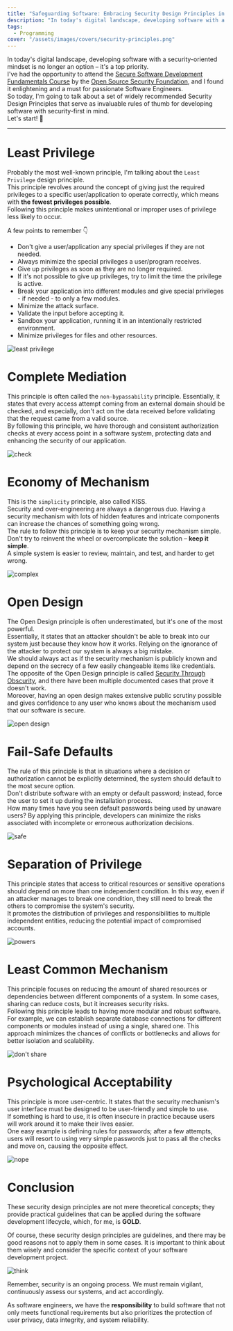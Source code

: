 ```yaml
---
title: "Safeguarding Software: Embracing Security Design Principles in Software Development"
description: "In today's digital landscape, developing software with a security-oriented mindset is no longer an option – it's a top priority. I've had the opportunity to attend the Secure…"
tags:
  - Programming
cover: "/assets/images/covers/security-principles.png"
---
```


In today's digital landscape, developing software with a security-oriented mindset is no longer an option – it's a top priority.   
I've had the opportunity to attend the [Secure Software Development Fundamentals Course](https://training.linuxfoundation.org/training/developing-secure-software-lfd121/) by the [Open Source Security Foundation](https://openssf.org/), and I found it enlightening and a must for passionate Software Engineers.   
So today, I'm going to talk about a set of widely recommended Security Design Principles that serve as invaluable rules of thumb for developing software with security-first in mind.   
Let's start! 🚀

----

# Least Privilege

Probably the most well-known principle, I'm talking about the `Least Privilege` design principle.   
This principle revolves around the concept of giving just the required privileges to a specific user/application to operate correctly, which means with **the fewest privileges possible**.   
Following this principle makes unintentional or improper uses of privilege less likely to occur.

A few points to remember 👇

* Don't give a user/application any special privileges if they are not needed.
* Always minimize the special privileges a user/program receives.
* Give up privileges as soon as they are no longer required.
* If it's not possible to give up privileges, try to limit the time the privilege is active.
* Break your application into different modules and give special privileges - if needed - to only a few modules.
* Minimize the attack surface.
* Validate the input before accepting it.
* Sandbox your application, running it in an intentionally restricted environment.
* Minimize privileges for files and other resources.

![least privilege](https://media.giphy.com/media/Hn1VPQRmzEZUc/giphy.gif)

# Complete Mediation

This principle is often called the `non-bypassability` principle. Essentially, it states that every access attempt coming from an external domain should be checked, and especially, don't act on the data received before validating that the request came from a valid source.   
By following this principle, we have thorough and consistent authorization checks at every access point in a software system, protecting data and enhancing the security of our application.

![check](https://media.giphy.com/media/v1.Y2lkPTc5MGI3NjExMjFmYWQwZDQ5MmFmZGU1NWU3YzIxYzEzOGFhYjRmMTA3MDQ2MGViOSZlcD12MV9pbnRlcm5hbF9naWZzX2dpZklkJmN0PWc/IeKgCDlpTqRQbZEhBF/giphy.gif)
# Economy of Mechanism

This is the `simplicity` principle, also called KISS.   
Security and over-engineering are always a dangerous duo. Having a security mechanism with lots of hidden features and intricate components can increase the chances of something going wrong.   
The rule to follow this principle is to keep your security mechanism simple. Don't try to reinvent the wheel or overcomplicate the solution – **keep it simple**.   
A simple system is easier to review, maintain, and test, and harder to get wrong.

![complex](https://media.giphy.com/media/v1.Y2lkPTc5MGI3NjExZDc5Y2EzOTUyOGNhYTYwOTE1NDk5MzE3MmQ3NTk0MzA3ZjdjODNlNSZlcD12MV9pbnRlcm5hbF9naWZzX2dpZklkJmN0PWc/3o6Mbsras7qdAwgABW/giphy.gif)

# Open Design

The Open Design principle is often underestimated, but it's one of the most powerful.   
Essentially, it states that an attacker shouldn't be able to break into our system just because they know how it works. Relying on the ignorance of the attacker to protect our system is always a big mistake.   
We should always act as if the security mechanism is publicly known and depend on the secrecy of a few easily changeable items like credentials.   
The opposite of the Open Design principle is called [Security Through Obscurity](https://en.wikipedia.org/wiki/Security_through_obscurity), and there have been multiple documented cases that prove it doesn't work.   
Moreover, having an open design makes extensive public scrutiny possible and gives confidence to any user who knows about the mechanism used that our software is secure.

![open design](https://media.giphy.com/media/v1.Y2lkPTc5MGI3NjExOWIwOWQzYjJhM2I3ZGQ4NTVhOWJiZjM5NzNlYjM3YjM5NGFjNTRhNyZlcD12MV9pbnRlcm5hbF9naWZzX2dpZklkJmN0PWc/17DxVYqrlsbSDWiPeA/giphy.gif)

# Fail-Safe Defaults

The rule of this principle is that in situations where a decision or authorization cannot be explicitly determined, the system should default to the most secure option.   
Don't distribute software with an empty or default password; instead, force the user to set it up during the installation process.   
How many times have you seen default passwords being used by unaware users? By applying this principle, developers can minimize the risks associated with incomplete or erroneous authorization decisions.

![safe](https://media.giphy.com/media/v1.Y2lkPTc5MGI3NjExMzBiOGJjY2RjMjdjMmMwZWE0Y2E3YjkxZjVmMmM3N2FjMGI2MzI4NyZlcD12MV9pbnRlcm5hbF9naWZzX2dpZklkJmN0PWc/3ogwGakzdnTxvRgxfG/giphy.gif)

# Separation of Privilege

This principle states that access to critical resources or sensitive operations should depend on more than one independent condition. In this way, even if an attacker manages to break one condition, they still need to break the others to compromise the system's security.   
It promotes the distribution of privileges and responsibilities to multiple independent entities, reducing the potential impact of compromised accounts.

![powers](https://media.giphy.com/media/v1.Y2lkPTc5MGI3NjExYWYzYTRiZDRlN2Q5ZTdlNTFjN2U3MzlhNzIxN2JhYmE2NTg1ZTA0NyZlcD12MV9pbnRlcm5hbF9naWZzX2dpZklkJmN0PWc/kQYNaEa35hQ6pCYywH/giphy-downsized-large.gif)

# Least Common Mechanism

This principle focuses on reducing the amount of shared resources or dependencies between different components of a system. In some cases, sharing can reduce costs, but it increases security risks.   
Following this principle leads to having more modular and robust software. For example, we can establish separate database connections for different components or modules instead of using a single, shared one. This approach minimizes the chances of conflicts or bottlenecks and allows for better isolation and scalability.

![don't share](https://media.giphy.com/media/llToceLTKQj0R1Asid/giphy.gif)

# Psychological Acceptability

This principle is more user-centric. It states that the security mechanism's user interface must be designed to be user-friendly and simple to use.   
If something is hard to use, it is often insecure in practice because users will work around it to make their lives easier.   
One easy example is defining rules for passwords; after a few attempts, users will resort to using very simple passwords just to pass all the checks and move on, causing the opposite effect.

![nope](https://media.giphy.com/media/v1.Y2lkPTc5MGI3NjExOTY2NTkzMmE3ZjZiOTBmZGZjMTYwYzNkNDY1ODRmZjM3MDdmYWQ0MSZlcD12MV9pbnRlcm5hbF9naWZzX2dpZklkJmN0PWc/gj0IKRLgBFap2TlcoD/giphy.gif)

# Conclusion

These security design principles are not mere theoretical concepts; they provide practical guidelines that can be applied during the software development lifecycle, which, for me, is **GOLD**.

Of course, these security design principles are guidelines, and there may be good reasons not to apply them in some cases. It is important to think about them wisely and consider the specific context of your software development project.

![think](https://media.giphy.com/media/d3mlE7uhX8KFgEmY/giphy.gif)

Remember, security is an ongoing process. We must remain vigilant, continuously assess our systems, and act accordingly.

As software engineers, we have the **responsibility** to build software that not only meets functional requirements but also prioritizes the protection of user privacy, data integrity, and system reliability.
